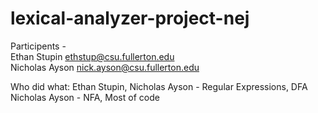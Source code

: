 ﻿# lexical-analyzer-project-nej
Participents -   
Ethan Stupin  ethstup@csu.fullerton.edu  
Nicholas Ayson  nick.ayson@csu.fullerton.edu  

Who did what:
Ethan Stupin, Nicholas Ayson - Regular Expressions, DFA  
Nicholas Ayson - NFA, Most of code  
